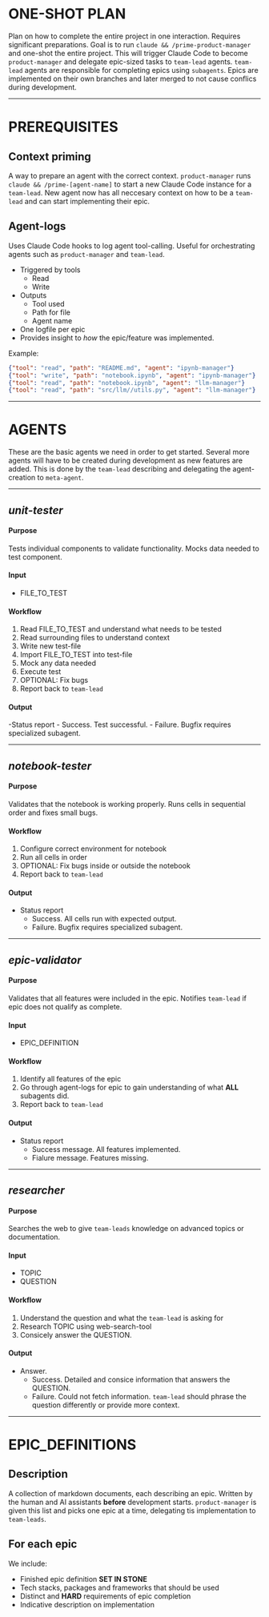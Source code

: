 # ONE-SHOT PLAN

Plan on how to complete the entire project in one interaction.
Requires significant preparations. Goal is to run `claude && /prime-product-manager` and one-shot the entire project.
This will trigger Claude Code to become `product-manager` and delegate epic-sized tasks to `team-lead` agents.
`team-lead` agents are responsible for completing epics using `subagents`.
Epics are implemented on their own branches and later merged to not cause conflics during development.



---
# PREREQUISITES

## Context priming

A way to prepare an agent with the correct context.
`product-manager` runs `claude && /prime-[agent-name]` to start a new Claude Code instance for a `team-lead`.
New agent now has all neccesary context on how to be a `team-lead` and can start implementing their epic.

## Agent-logs

Uses Claude Code hooks to log agent tool-calling.
Useful for orchestrating agents such as `product-manager` and `team-lead`.

- Triggered by tools
    - Read
    - Write
- Outputs
    - Tool used
    - Path for file
    - Agent name
- One logfile per epic
- Provides insight to *how* the epic/feature was implemented.

Example:
```json
{"tool": "read", "path": "README.md", "agent": "ipynb-manager"}
{"tool": "write", "path": "notebook.ipynb", "agent": "ipynb-manager"}
{"tool": "read", "path": "notebook.ipynb", "agent": "llm-manager"}
{"tool": "read", "path": "src/llm//utils.py", "agent": "llm-manager"}
```



---
# AGENTS

These are the basic agents we need in order to get started.
Several more agents will have to be created during development as new features are added. This is done by the `team-lead` describing and delegating the agent-creation to `meta-agent`.

---

## *unit-tester*

#### Purpose

Tests individual components to validate functionality.
Mocks data needed to test component.


#### Input

- FILE_TO_TEST


#### Workflow

1. Read FILE_TO_TEST and understand what needs to be tested
2. Read surrounding files to understand context
3. Write new test-file
4. Import FILE_TO_TEST into test-file
5. Mock any data needed
6. Execute test
7. OPTIONAL: Fix bugs
8. Report back to `team-lead`


#### Output

-Status report
    - Success. Test successful.
    - Failure. Bugfix requires specialized subagent.

---

## *notebook-tester*

#### Purpose

Validates that the notebook is working properly.
Runs cells in sequential order and fixes small bugs.


#### Workflow

1. Configure correct environment for notebook
2. Run all cells in order
3. OPTIONAL: Fix bugs inside or outside the notebook
4. Report back to `team-lead`


#### Output

- Status report
    - Success. All cells run with expected output.
    - Failure. Bugfix requires specialized subagent.

---

## *epic-validator*

#### Purpose

Validates that all features were included in the epic.
Notifies `team-lead` if epic does not qualify as complete.


#### Input

- EPIC_DEFINITION


#### Workflow

1. Identify all features of the epic
2. Go through  agent-logs for epic to gain understanding of what **ALL** subagents did.
3. Report back to `team-lead`


#### Output

- Status report
    - Success message. All features implemented.
    - Fialure message. Features missing.

---
## *researcher*

#### Purpose

Searches the web to give `team-leads` knowledge on advanced topics or documentation.


#### Input

- TOPIC
- QUESTION


#### Workflow

1. Understand the question and what the `team-lead` is asking for
2. Research TOPIC using web-search-tool
3. Consicely answer the QUESTION.


#### Output
- Answer. 
    - Success. Detailed and consice information that answers the QUESTION.
    - Failure. Could not fetch information. `team-lead` should phrase the question differently or provide more context.

---

# EPIC_DEFINITIONS

## Description

A collection of markdown documents, each describing an epic. Written by the human and AI assistants **before** development starts.
`product-manager` is given this list and picks one epic at a time, delegating tis implementation to `team-leads`.


## For each epic

We include:
- Finished epic definition **SET IN STONE**
- Tech stacks, packages and frameworks that should be used
- Distinct and **HARD** requirements of epic completion
- Indicative description on implementation



